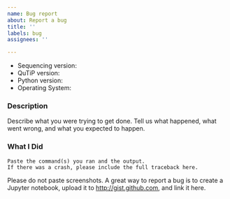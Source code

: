 ```yaml
---
name: Bug report
about: Report a bug
title: ''
labels: bug
assignees: ''

---
```


* Sequencing version:
* QuTiP version:
* Python version:
* Operating System:

### Description

Describe what you were trying to get done.
Tell us what happened, what went wrong, and what you expected to happen.

### What I Did

```
Paste the command(s) you ran and the output.
If there was a crash, please include the full traceback here.
```

Please do not paste screenshots. A great way to report a bug is to create a Jupyter notebook, upload it to http://gist.github.com, and link it here.
